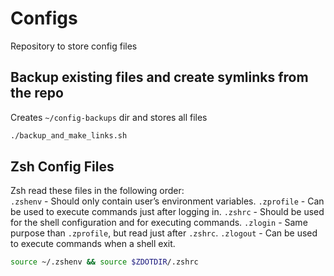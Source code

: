 # Configs
Repository to store config files

## Backup existing files and create symlinks from the repo
Creates `~/config-backups` dir and stores all files  
```bash
./backup_and_make_links.sh
```

## Zsh Config Files
Zsh read these files in the following order:  
`.zshenv` - Should only contain user’s environment variables.
`.zprofile` - Can be used to execute commands just after logging in.
`.zshrc` - Should be used for the shell configuration and for executing commands.
`.zlogin` - Same purpose than `.zprofile`, but read just after `.zshrc`.
`.zlogout` - Can be used to execute commands when a shell exit.


```bash
source ~/.zshenv && source $ZDOTDIR/.zshrc
```